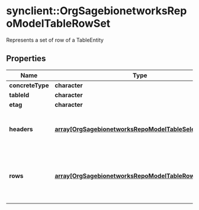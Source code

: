 # synclient::OrgSagebionetworksRepoModelTableRowSet

Represents a set of row of a TableEntity

## Properties
Name | Type | Description | Notes
------------ | ------------- | ------------- | -------------
**concreteType** | **character** |  | [optional] 
**tableId** | **character** |  | [optional] 
**etag** | **character** |  | [optional] 
**headers** | [**array[OrgSagebionetworksRepoModelTableSelectColumn]**](org.sagebionetworks.repo.model.table.SelectColumn.md) | The list of SelectColumns that describes the rows of this set. | [optional] 
**rows** | [**array[OrgSagebionetworksRepoModelTableRow]**](org.sagebionetworks.repo.model.table.Row.md) | The Rows of this set.  The index of each row value aligns with the index of each header. | [optional] 


